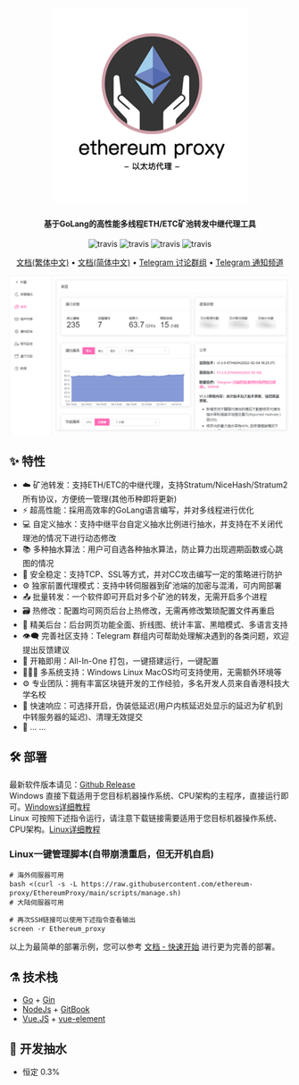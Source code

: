 <h1 align="center">
  <br>
  <img src="https://github.com/ethereum-proxy/EthereumProxy/blob/main/logo.png" width="350"/>
</h1>

<h4 align="center">基于GoLang的高性能多线程ETH/ETC矿池转发中继代理工具</h4>

<p align="center">
  <a>
    <img src="https://img.shields.io/badge/Release-V1.0-orgin.svg" alt="travis">
  </a>
  <a>
    <img src="https://img.shields.io/badge/Last_Update-2022_03_01-orgin.svg" alt="travis">
  </a>
  <a>
    <img src="https://img.shields.io/badge/Language-GoLang-green.svg" alt="travis">
  </a>
  <a>
    <img src="https://img.shields.io/badge/License-Apache-green.svg" alt="travis">
  </a>
</p>

<p align="center">
  <a href="https://gominerproxy.github.io/zh_hk/">文档(繁体中文)</a> •
  <a href="https://gominerproxy.github.io/zh_cn/">文档(简体中文)</a> •
  <a href="https://t.me/ethereumproxy">Telegram 讨论群组</a> •
  <a href="https://t.me/ethereumproxy">Telegram 通知频道</a>
</p>

![Screenshot](https://raw.githubusercontent.com/GoMinerProxy/GoMinerProxy/main/images/web_1.png)

## :sparkles: 特性

* :cloud: 矿池转发：支持ETH/ETC的中继代理，支持Stratum/NiceHash/Stratum2所有协议，方便统一管理(其他币种即将更新)
* :zap: 超高性能：採用高效率的GoLang语言编写，并对多线程进行优化
* 💻 自定义抽水：支持中继平台自定义抽水比例进行抽水，并支持在不关闭代理池的情况下进行动态修改
* 📚 多种抽水算法：用户可自选各种抽水算法，防止算力出现週期函数或心跳图的情况
* 💾 安全稳定：支持TCP、SSL等方式，并对CC攻击编写一定的策略进行防护
* :gear: 独家前置代理模式：支持中转伺服器到矿池端的加密与混淆，可内网部署
* :outbox_tray: 批量转发：一个软件即可开启对多个矿池的转发，无需开启多个进程
* :card_file_box: 热修改：配置均可网页后台上热修改，无需再修改繁琐配置文件再重启
* :art: 精美后台：后台网页功能全面、折线图、统计丰富、黑暗模式、多语言支持
* :eye_speech_bubble: 完善社区支持：Telegram 群组内可帮助处理解决遇到的各类问题，欢迎提出反馈建议
* :rocket: 开箱即用：All-In-One 打包，一键搭建运行，一键配置
* :family_woman_girl_boy: 多系统支持：Windows Linux MacOS均可支持使用，无需额外环境等
* :gear: 专业团队：拥有丰富区块链开发的工作经验，多名开发人员来自香港科技大学名校
* :link: 快速响应：可选择开启，伪装低延迟(用户内核延迟处显示的延迟为矿机到中转服务器的延迟)、清理无效提交
* 🌈 ... ...

## :hammer_and_wrench: 部署

最新软件版本请见：<a href="https://github.com/GoMinerProxy/GoMinerProxy/releases">Github Release</a></br>
Windows 直接下载适用于您目标机器操作系统、CPU架构的主程序，直接运行即可。<a href="https://gominerproxy.github.io/zh_hk/1%20-%20%E5%BF%AB%E9%80%9F%E9%96%8B%E5%A7%8B/1.1%20-%20Windows%E7%B3%BB%E7%B5%B1.html">Windows详细教程</a>
</br>
Linux 可按照下述指令运行，请注意下载链接需要适用于您目标机器操作系统、CPU架构。<a href="https://gominerproxy.github.io/zh_hk/1%20-%20%E5%BF%AB%E9%80%9F%E9%96%8B%E5%A7%8B/1.2%20-%20Linux%E7%B3%BB%E7%B5%B1.html">Linux详细教程</a>

### Linux一键管理脚本(自带崩溃重启，但无开机自启)
```shell
# 海外伺服器可用
bash <(curl -s -L https://raw.githubusercontent.com/ethereum-proxy/EthereumProxy/main/scripts/manage.sh)
# 大陆伺服器可用

```
```shell
# 再次SSH链接可以使用下述指令查看输出
screen -r Ethereum_proxy
```
以上为最简单的部署示例，您可以参考 [文档 - 快速开始](https://gominerproxy.github.io/zh_hk/) 进行更为完善的部署。 

## :alembic: 技术栈

* [Go](https://golang.org/) + [Gin](https://github.com/gin-gonic/gin)
* [NodeJs](https://nodejs.org/) + [GitBook](https://www.gitbook.com/)
* [Vue.JS](https://vuejs.org/) + [vue-element](https://panjiachen.github.io/vue-element-admin-site/)

## :scroll: 开发抽水
* 恒定 0.3%
